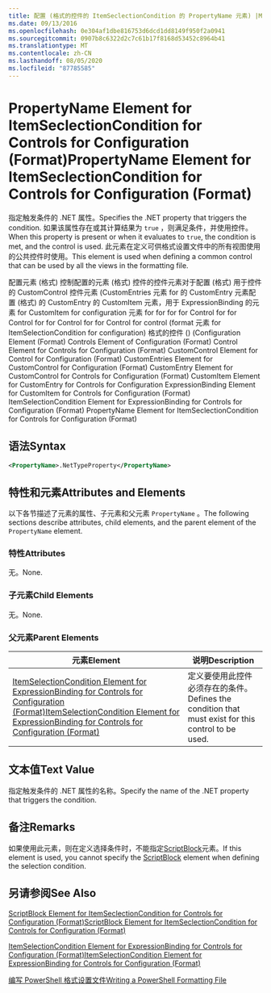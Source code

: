 ```yaml
---
title: 配置 (格式的控件的 ItemSeclectionCondition 的 PropertyName 元素) |Microsoft Docs
ms.date: 09/13/2016
ms.openlocfilehash: 0e304af1dbe816753d6dcd1dd8149f950f2a0941
ms.sourcegitcommit: 0907b8c6322d2c7c61b17f8168d53452c8964b41
ms.translationtype: MT
ms.contentlocale: zh-CN
ms.lasthandoff: 08/05/2020
ms.locfileid: "87785585"
---
```

# <a name="propertyname-element-for-itemseclectioncondition-for-controls-for-configuration-format"></a><span data-ttu-id="f2cfd-102">PropertyName Element for ItemSeclectionCondition for Controls for Configuration (Format)</span><span class="sxs-lookup"><span data-stu-id="f2cfd-102">PropertyName Element for ItemSeclectionCondition for Controls for Configuration (Format)</span></span>

<span data-ttu-id="f2cfd-103">指定触发条件的 .NET 属性。</span><span class="sxs-lookup"><span data-stu-id="f2cfd-103">Specifies the .NET property that triggers the condition.</span></span> <span data-ttu-id="f2cfd-104">如果该属性存在或其计算结果为 `true` ，则满足条件，并使用控件。</span><span class="sxs-lookup"><span data-stu-id="f2cfd-104">When this property is present or when it evaluates to `true`, the condition is met, and the control is used.</span></span> <span data-ttu-id="f2cfd-105">此元素在定义可供格式设置文件中的所有视图使用的公共控件时使用。</span><span class="sxs-lookup"><span data-stu-id="f2cfd-105">This element is used when defining a common control that can be used by all the views in the formatting file.</span></span>

<span data-ttu-id="f2cfd-106">配置元素 (格式) 控制配置的元素 (格式) 控件的控件元素对于配置 (格式) 用于控件的 CustomControl 控件元素 (CustomEntries 元素 for 的 CustomEntry 元素配置 (格式) 的 CustomEntry 的 CustomItem 元素，用于 ExpressionBinding 的元素 for CustomItem for configuration 元素 for for for for Control for for Control for for Control for for Control for control (format 元素 for ItemSelectionCondition for configuration) 格式的控件 ()  (</span><span class="sxs-lookup"><span data-stu-id="f2cfd-106">Configuration Element (Format) Controls Element of Configuration (Format) Control Element for Controls for Configuration (Format) CustomControl Element for Control for Configuration (Format) CustomEntries Element for CustomControl for Configuration (Format) CustomEntry Element for CustomControl for Controls for Configuration (Format) CustomItem Element for CustomEntry for Controls for Configuration ExpressionBinding Element for CustomItem for Controls for Configuration (Format) ItemSelectionCondition Element for ExpressionBinding for Controls for Configuration (Format) PropertyName Element for ItemSeclectionCondition for Controls for Configuration (Format)</span></span>

## <a name="syntax"></a><span data-ttu-id="f2cfd-107">语法</span><span class="sxs-lookup"><span data-stu-id="f2cfd-107">Syntax</span></span>

```xml
<PropertyName>.NetTypeProperty</PropertyName>
```

## <a name="attributes-and-elements"></a><span data-ttu-id="f2cfd-108">特性和元素</span><span class="sxs-lookup"><span data-stu-id="f2cfd-108">Attributes and Elements</span></span>

<span data-ttu-id="f2cfd-109">以下各节描述了元素的属性、子元素和父元素 `PropertyName` 。</span><span class="sxs-lookup"><span data-stu-id="f2cfd-109">The following sections describe attributes, child elements, and the parent element of the `PropertyName` element.</span></span>

### <a name="attributes"></a><span data-ttu-id="f2cfd-110">特性</span><span class="sxs-lookup"><span data-stu-id="f2cfd-110">Attributes</span></span>

<span data-ttu-id="f2cfd-111">无。</span><span class="sxs-lookup"><span data-stu-id="f2cfd-111">None.</span></span>

### <a name="child-elements"></a><span data-ttu-id="f2cfd-112">子元素</span><span class="sxs-lookup"><span data-stu-id="f2cfd-112">Child Elements</span></span>

<span data-ttu-id="f2cfd-113">无。</span><span class="sxs-lookup"><span data-stu-id="f2cfd-113">None.</span></span>

### <a name="parent-elements"></a><span data-ttu-id="f2cfd-114">父元素</span><span class="sxs-lookup"><span data-stu-id="f2cfd-114">Parent Elements</span></span>

|<span data-ttu-id="f2cfd-115">元素</span><span class="sxs-lookup"><span data-stu-id="f2cfd-115">Element</span></span>|<span data-ttu-id="f2cfd-116">说明</span><span class="sxs-lookup"><span data-stu-id="f2cfd-116">Description</span></span>|
|-------------|-----------------|
|[<span data-ttu-id="f2cfd-117">ItemSelectionCondition Element for ExpressionBinding for Controls for Configuration (Format)</span><span class="sxs-lookup"><span data-stu-id="f2cfd-117">ItemSelectionCondition Element for ExpressionBinding for Controls for Configuration (Format)</span></span>](./itemselectioncondition-element-for-expressionbinding-for-controls-for-configuration-format.md)|<span data-ttu-id="f2cfd-118">定义要使用此控件必须存在的条件。</span><span class="sxs-lookup"><span data-stu-id="f2cfd-118">Defines the condition that must exist for this control to be used.</span></span>|

## <a name="text-value"></a><span data-ttu-id="f2cfd-119">文本值</span><span class="sxs-lookup"><span data-stu-id="f2cfd-119">Text Value</span></span>

<span data-ttu-id="f2cfd-120">指定触发条件的 .NET 属性的名称。</span><span class="sxs-lookup"><span data-stu-id="f2cfd-120">Specify the name of the .NET property that triggers the condition.</span></span>

## <a name="remarks"></a><span data-ttu-id="f2cfd-121">备注</span><span class="sxs-lookup"><span data-stu-id="f2cfd-121">Remarks</span></span>

<span data-ttu-id="f2cfd-122">如果使用此元素，则在定义选择条件时，不能指定[ScriptBlock](./scriptblock-element-for-itemseclectioncondition-for-controls-for-configuration-format.md)元素。</span><span class="sxs-lookup"><span data-stu-id="f2cfd-122">If this element is used, you cannot specify the [ScriptBlock](./scriptblock-element-for-itemseclectioncondition-for-controls-for-configuration-format.md) element when defining the selection condition.</span></span>

## <a name="see-also"></a><span data-ttu-id="f2cfd-123">另请参阅</span><span class="sxs-lookup"><span data-stu-id="f2cfd-123">See Also</span></span>

[<span data-ttu-id="f2cfd-124">ScriptBlock Element for ItemSeclectionCondition for Controls for Configuration (Format)</span><span class="sxs-lookup"><span data-stu-id="f2cfd-124">ScriptBlock Element for ItemSeclectionCondition for Controls for Configuration (Format)</span></span>](./scriptblock-element-for-itemseclectioncondition-for-controls-for-configuration-format.md)

[<span data-ttu-id="f2cfd-125">ItemSelectionCondition Element for ExpressionBinding for Controls for Configuration (Format)</span><span class="sxs-lookup"><span data-stu-id="f2cfd-125">ItemSelectionCondition Element for ExpressionBinding for Controls for Configuration (Format)</span></span>](./itemselectioncondition-element-for-expressionbinding-for-controls-for-configuration-format.md)

[<span data-ttu-id="f2cfd-126">编写 PowerShell 格式设置文件</span><span class="sxs-lookup"><span data-stu-id="f2cfd-126">Writing a PowerShell Formatting File</span></span>](./writing-a-powershell-formatting-file.md)
